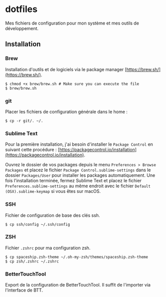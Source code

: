 # dotfiles

Mes fichiers de configuration pour mon système et mes outils de développement.

## Installation

### Brew

Installation d'outils et de logiciels via le package manager [https://brew.sh/](https://brew.sh/).

```
$ chmod +x brew/brew.sh # Make sure you can execute the file
$ brew/brew.sh
```

### git

Placer les fichiers de configuration générale dans le home :

```
$ cp -r git/. ~/.
```

### Sublime Text

Pour la première installation, j'ai besoin d'installer le ```Package Control``` en suivant cette procédure : [https://packagecontrol.io/installation](https://packagecontrol.io/installation).

Ouvrez le dossier de vos packages depuis le menu ```Preferences > Browse Packages``` et placez le fichier ```Package Control.sublime-settings``` dans le dossier ```Packages/User``` pour installer les packages automatiquement.
Une fois l'installation terminée, fermez Sublime Text et placez le fichier ```Preferences.sublime-settings``` au même endroit avec le fichier ```Default (OSX).sublime-keymap``` si vous êtes sur macOS.

### SSH

Fichier de configuration de base des clés ssh.

```
$ cp ssh/config ~/.ssh/config
```

### ZSH

Fichier ```.zshrc``` pour ma configuration zsh.

```
$ cp spaceship.zsh-theme ~/.oh-my-zsh/themes/spaceship.zsh-theme
$ cp zsh/.zshrc ~/.zshrc
```

### BetterTouchTool

Export de la configuration de BetterTouchTool. Il suffit de l'importer via l'interface de BTT.
